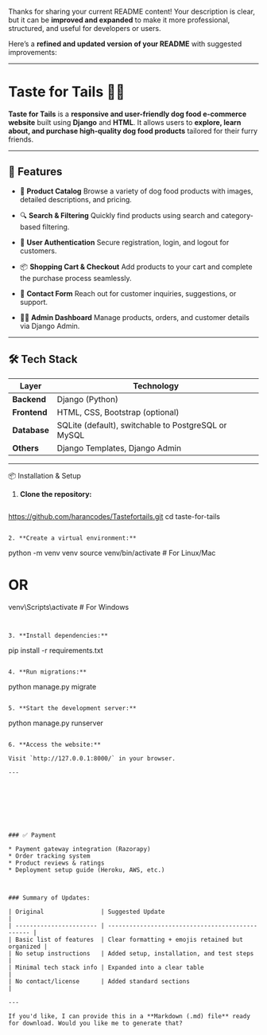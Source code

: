 Thanks for sharing your current README content!
Your description is clear, but it can be **improved and expanded** to make it more professional, structured, and useful for developers or users.

Here’s a **refined and updated version of your README** with suggested improvements:

---

# Taste for Tails 🐶🍖

**Taste for Tails** is a **responsive and user-friendly dog food e-commerce website** built using **Django** and **HTML**.
It allows users to **explore, learn about, and purchase high-quality dog food products** tailored for their furry friends.

---

## 🚀 Features

* 🛒 **Product Catalog**
  Browse a variety of dog food products with images, detailed descriptions, and pricing.

* 🔍 **Search & Filtering**
  Quickly find products using search and category-based filtering.

* 🐾 **User Authentication**
  Secure registration, login, and logout for customers.

* 📦 **Shopping Cart & Checkout**
  Add products to your cart and complete the purchase process seamlessly.

* 📧 **Contact Form**
  Reach out for customer inquiries, suggestions, or support.

* 🧑‍💻 **Admin Dashboard**
  Manage products, orders, and customer details via Django Admin.

---

## 🛠️ Tech Stack

| Layer        | Technology                                          |
| ------------ | --------------------------------------------------- |
| **Backend**  | Django (Python)                                     |
| **Frontend** | HTML, CSS, Bootstrap (optional)                     |
| **Database** | SQLite (default), switchable to PostgreSQL or MySQL |
| **Others**   | Django Templates, Django Admin                      |

---

📦 Installation & Setup

1. **Clone the repository:**

   ```
  https://github.com/harancodes/Tastefortails.git
   cd taste-for-tails
   ```

2. **Create a virtual environment:**

   ```
   python -m venv venv
   source venv/bin/activate   # For Linux/Mac
   # OR
   venv\Scripts\activate      # For Windows
   ```


3. **Install dependencies:**

   ```
   pip install -r requirements.txt
   ```

4. **Run migrations:**

   ```
   python manage.py migrate
   ```

5. **Start the development server:**

   ```
   python manage.py runserver
   ```

6. **Access the website:**

   Visit `http://127.0.0.1:8000/` in your browser.

---








### ✅ Payment

* Payment gateway integration (Razorapy)
* Order tracking system
* Product reviews & ratings
* Deployment setup guide (Heroku, AWS, etc.)



### Summary of Updates:

| Original                | Suggested Update                                 |
| ----------------------- | ------------------------------------------------ |
| Basic list of features  | Clear formatting + emojis retained but organized |
| No setup instructions   | Added setup, installation, and test steps        |
| Minimal tech stack info | Expanded into a clear table                      |
| No contact/license      | Added standard sections                          |

---

If you'd like, I can provide this in a **Markdown (.md) file** ready for download. Would you like me to generate that?

